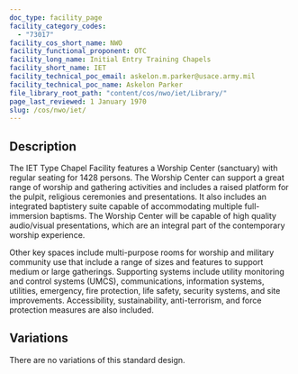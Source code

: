 ```yaml
---
doc_type: facility_page
facility_category_codes:
  - "73017"
facility_cos_short_name: NWO
facility_functional_proponent: OTC
facility_long_name: Initial Entry Training Chapels
facility_short_name: IET
facility_technical_poc_email: askelon.m.parker@usace.army.mil
facility_technical_poc_name: Askelon Parker
file_library_root_path: "content/cos/nwo/iet/Library/"
page_last_reviewed: 1 January 1970
slug: /cos/nwo/iet/
---
```


## Description

The IET Type Chapel Facility features a Worship Center (sanctuary) with regular seating for 1428 persons. The Worship Center can support a great range of worship and gathering activities and includes a raised platform for the pulpit, religious ceremonies and presentations. It also includes an integrated baptistery suite capable of accommodating multiple full-immersion baptisms. The Worship Center will be capable of high quality audio/visual presentations, which are an integral part of the contemporary worship experience.

Other key spaces include multi-purpose rooms for worship and military community use that include a range of sizes and features to support medium or large gatherings. Supporting systems include utility monitoring and control systems (UMCS), communications, information systems, utilities, emergency, fire protection, life safety, security systems, and site improvements. Accessibility, sustainability, anti-terrorism, and force protection measures are also included.

## Variations

There are no variations of this standard design.
